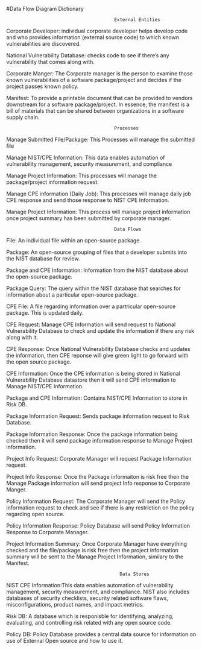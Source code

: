 #Data Flow Diagram Dictionary

                                            External Entities
Corporate Developer: individual corporate developer helps develop code and who provides information (external source code) to which known vulnerabilities are discovered.  

National Vulnerability Database:  checks code to see if there’s any vulnerability that comes along with.

Corporate Manger: The Corporate manager is the person to examine those known vulnerabilities of a software package/project and decides if the project passes known policy.

Manifest: To provide a printable document that can be provided to vendors downstream for a software package/project. In essence, the manifest is a bill of materials that can be shared between organizations in a software supply chain.



                                            Processes
                                            
Manage Submitted File/Package:  This Processes will manage the submitted file 

Manage NIST/CPE Information: This data enables automation of vulnerability management, security measurement, and compliance

Manage Project Information: This processes will manage the package/project information request. 

Manage CPE information (Daily Job):  This processes will manage daily job CPE response and send those response to NIST CPE Information.

Manage Project Information: This process will manage project information once project summary has been submitted by corporate manager. 




                                            Data Flows
File: An individual file within an open-source package.


Package: An open-source grouping of files that a developer submits into the NIST database for review.


Package and CPE Information: Information from the NIST database about the open-source package.


Package Query: The query within the NIST database that searches for information about a particular open-source package.


CPE File: A file regarding information over a partricular open-source package. This is updated daily.


CPE Request: Manage CPE Information will send request to National Vulnerability Database to check and update the information if there any risk along with it. 


CPE Response: Once National Vulnerability Database checks and updates the information, then CPE reponse will give green light to go forward with the open source package. 


CPE Information: Once the CPE information is being stored in National Vulnerability Database datastore then it will send CPE information to Manage NIST/CPE Information.


Package and CPE Information: Contains NIST/CPE Information to store in Risk DB.


Package Information Request: Sends package information request to Risk Database.


Package Information Response: Once the package information being checked then it will send package information response to Manage Project information. 


Project Info Request: Corporate Manager will request Package Information request.


Project Info Response: Once the Package informaiton is risk free then the Manage Package information will send project Info response to Corporate Manger.


Policy Information Request: The Corporate Manager will send the Policy information request to check and see if there is any restriction on the policy regarding open source.


Policy Information Response: Policy Database will send Policy Information Response to Corporate Manager.


Project Information Summary: Once Corporate Manager have everything checked and the file/package is risk free then the project information summary will be sent to the Manage Project Information, similary to the Manifest. 




                                              Data Stores
NIST CPE Information:This data enables automation of vulnerability management, security measurement, and compliance. NIST also includes databases of security checklists, security related software flaws, misconfigurations, product names, and impact metrics. 


Risk DB: A database which is responisble for identifying, analyzing, evaluating, and controlling risk related with any open source code. 


Policy DB: Policy Database provides a central data source for information on use of External Open source and how to use it. 




